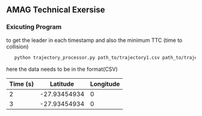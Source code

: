 ## AMAG Technical Exersise


### Exicuting Program




to get the leader in each timestamp and also the minimum TTC (time to collision)
```bash
   python trajectory_processor.py path_to/trajectory1.csv path_to/trajectory2.csv
```



here the data needs to be in the format(CSV)

<!-- Tables -->
| Time (s)     | Latitude          | Longitude|
| -------- | -------------- |  -------------- |
| 2 | -27.93454934 |  0 |153.3911746 |
| 3 | -27.93454934 |  0 |153.3911746 |
 

